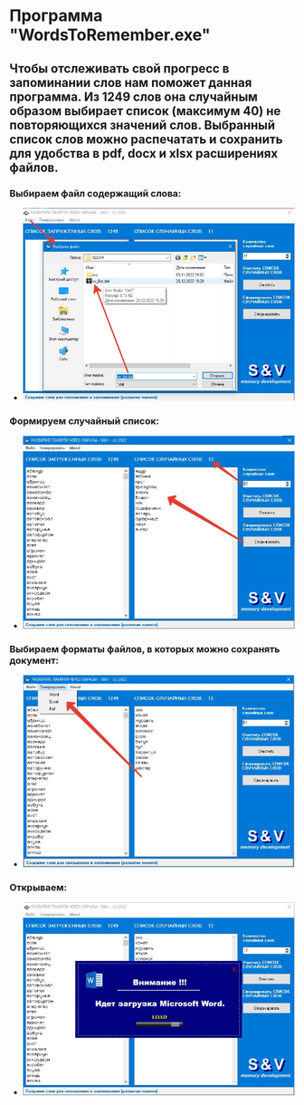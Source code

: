 # Программа "WordsToRemember.exe"
## Чтобы отслеживать свой прогресс в запоминании слов нам поможет данная программа. Из 1249 слов она случайным образом выбирает список (максимум 40) не повторяющихся значений слов. Выбранный список слов можно распечатать и сохранить для удобства в pdf, docx и xlsx расширениях файлов.  

### Выбираем файл содержащий слова:
+ ![Вид игры](/images/image_0.jpg)

### Формируем случайный список:
+ ![Одна из задач](/images/image_1.jpg)

### Выбираем форматы файлов, в которых можно сохранять документ:
+ ![Одна из задач](/images/image_2.jpg)

### Открываем:
+ ![Одна из задач](/images/image_3.jpg)